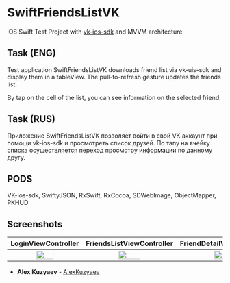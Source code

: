 # SwiftFriendsListVK

iOS Swift Test Project with [vk-ios-sdk](https://github.com/VKCOM/vk-ios-sdk) and MVVM architecture

## Task (ENG)

Test application SwiftFriendsListVK downloads friend list via vk-uis-sdk and display them in a tableView. The pull-to-refresh gesture updates the friends list. 

By tap on the cell of the list, you can see information on the selected friend.

## Task (RUS)

Приложение SwiftFriendsListVK позволяет войти в свой VK аккаунт при помощи vk-ios-sdk и просмотреть список друзей.
По тапу на ячейку списка осуществляется переход просмотру информации по данному другу.

## PODS

VK-ios-sdk, SwiftyJSON, RxSwift, RxCocoa, SDWebImage, ObjectMapper, PKHUD

## Screenshots

LoginViewController            |  FriendsListViewController | FriendDetailViewController
:-------------------------:|:-------------------------:|:-------------------------:|
<img src="https://user-images.githubusercontent.com/19716289/43244147-23aeef00-90c3-11e8-86ab-bd8b6397de25.png" width="50%"> | <img src="https://user-images.githubusercontent.com/19716289/43244171-3558370c-90c3-11e8-8c6f-0adaea9373cb.png" width="50%"> |<img src="https://user-images.githubusercontent.com/19716289/43244183-3c9918ce-90c3-11e8-9bed-d3ea6746a136.png" width="50%">

* **Alex Kuzyaev** - [AlexKuzyaev](https://github.com/AlexKuzyaev)
